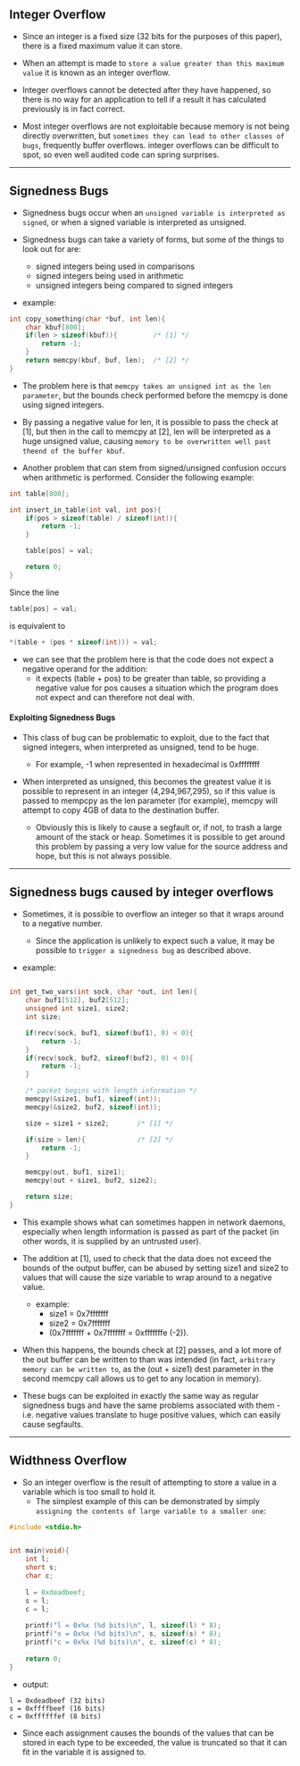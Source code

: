 ## Integer Overflow

- Since an integer is a fixed size (32 bits for the purposes of this paper), there is a fixed maximum value it can store. 

-  When an attempt is made to `store a value greater than this maximum value` it is known as an integer overflow.

- Integer overflows cannot be detected after they have happened, so there is no way for an application to tell if a result it has calculated previously is in fact correct.

- Most integer overflows are not exploitable because memory is not being directly overwritten, but `sometimes they can lead to other classes of bugs`, frequently buffer overflows. integer overflows can be difficult to spot, so even well audited code can spring surprises.

---
## Signedness Bugs
- Signedness bugs occur when an `unsigned variable is interpreted as signed`,
	or when a signed variable is interpreted as unsigned.

- Signedness bugs can take a variety of forms, but some of the things to look
out for are:

	* signed integers being used in comparisons
	* signed integers being used in arithmetic
	* unsigned integers being compared to signed integers

- example:
```c
int copy_something(char *buf, int len){
	char kbuf[800];
	if(len > sizeof(kbuf)){         /* [1] */
		return -1;
    }
    return memcpy(kbuf, buf, len);  /* [2] */
}
```

- The problem here is that `memcpy takes an unsigned int as the len parameter`, but the bounds check performed before the memcpy is done using signed integers.

- By passing a negative value for len, it is possible to pass the check at [1], but then in the call to memcpy at [2], len will be interpreted as a huge unsigned value, causing `memory to be overwritten well past theend of the buffer kbuf`.

- Another problem that can stem from signed/unsigned confusion occurs when
arithmetic is performed.  Consider the following example:
```c
int table[800];

int insert_in_table(int val, int pos){
    if(pos > sizeof(table) / sizeof(int)){
        return -1;
    }

    table[pos] = val;

    return 0;
}
```

Since the line
```c
table[pos] = val;
```
is equivalent to
```c
*(table + (pos * sizeof(int))) = val;
```

- we can see that the problem here is that the code does not expect a negative operand for the addition:
	- it expects (table + pos) to be greater than table, so providing a negative value for pos causes a situation which the program does not expect and can therefore not deal with.

#### Exploiting Signedness Bugs

- This class of bug can be problematic to exploit, due to the fact that signed integers, when interpreted as unsigned, tend to be huge. 
	- For example, -1 when represented in hexadecimal is 0xffffffff

- When interpreted as unsigned, this becomes the greatest value it is possible to
	represent in an integer (4,294,967,295), so if this value is passed to mempcpy as the len parameter (for example), memcpy will attempt to copy 4GB of data to the destination buffer. 
	- Obviously this is likely to cause a segfault or, if not, to trash a large amount of the stack or heap. Sometimes it is possible to get around this problem by passing a very low value for the source address and hope, but this is not always possible.

---
## Signedness bugs caused by integer overflows

- Sometimes, it is possible to overflow an integer so that it wraps around to a negative number. 
	- Since the application is unlikely to expect such a value, it may be possible to `trigger a signedness bug` as described above.

- example:
```c
  
int get_two_vars(int sock, char *out, int len){
    char buf1[512], buf2[512];
    unsigned int size1, size2;
    int size;

    if(recv(sock, buf1, sizeof(buf1), 0) < 0){
        return -1;
    }
    if(recv(sock, buf2, sizeof(buf2), 0) < 0){
        return -1;
    }

    /* packet begins with length information */
    memcpy(&size1, buf1, sizeof(int));
    memcpy(&size2, buf2, sizeof(int));

    size = size1 + size2;       /* [1] */

    if(size > len){             /* [2] */
        return -1;
    }

    memcpy(out, buf1, size1);
    memcpy(out + size1, buf2, size2);

    return size;
}
```

- This example shows what can sometimes happen in network daemons, especially
when length information is passed as part of the packet (in other words, it is supplied by an untrusted user).

- The addition at [1], used to check that the data does not exceed the bounds of the output buffer, can be abused by setting size1 and size2 to values that will cause the size variable to wrap around to a negative value.
	- example:
		- size1 = 0x7fffffff
	    - size2 = 0x7fffffff
	    - (0x7fffffff + 0x7fffffff = 0xfffffffe (-2)).

- When this happens, the bounds check at [2] passes, and a lot more of the out buffer can be written to than was intended (in fact, `arbitrary memory can be written to`, as the (out + size1) dest parameter in the second memcpy call allows us to get to any location in memory).

- These bugs can be exploited in exactly the same way as regular signedness bugs and have the same problems associated with them - i.e. negative values translate to huge positive values, which can easily cause segfaults.

---
## Widthness Overflow

- So an integer overflow is the result of attempting to store a value in a variable which is too small to hold it. 
	- The simplest example of this can be demonstrated by simply `assigning the contents of large variable to a smaller one`:
```c
#include <stdio.h>  


int main(void){  
	int l;  
    short s;  
    char c;  
  
    l = 0xdeadbeef;  
    s = l;  
    c = l;  
  
	printf("l = 0x%x (%d bits)\n", l, sizeof(l) * 8);  
    printf("s = 0x%x (%d bits)\n", s, sizeof(s) * 8);  
    printf("c = 0x%x (%d bits)\n", c, sizeof(c) * 8);  
  
    return 0;
}
```
- output:
```
l = 0xdeadbeef (32 bits)
s = 0xffffbeef (16 bits)
c = 0xffffffef (8 bits)
```

- Since each assignment causes the bounds of the values that can be stored in each type to be exceeded, the value is truncated so that it can fit in the variable it is assigned to.
